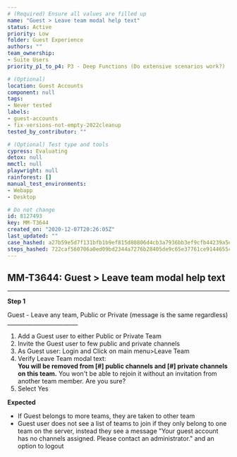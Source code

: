 ```yaml
---
# (Required) Ensure all values are filled up
name: "Guest > Leave team modal help text"
status: Active
priority: Low
folder: Guest Experience
authors: ""
team_ownership:
- Suite Users
priority_p1_to_p4: P3 - Deep Functions (Do extensive scenarios work?)

# (Optional)
location: Guest Accounts
component: null
tags:
- Never tested
labels:
- guest-accounts
- fix-versions-not-empty-2022cleanup
tested_by_contributor: ""

# (Optional) Test type and tools
cypress: Evaluating
detox: null
mmctl: null
playwright: null
rainforest: []
manual_test_environments:
- Webapp
- Desktop

# Do not change
id: 8127493
key: MM-T3644
created_on: "2020-12-07T20:26:05Z"
last_updated: ""
case_hashed: a27b59e5d7f131bfb1b9ef815d80806d4cb3a7936bb3ef9cfb44239a5e03a5bda8bc76d0a6c12f7004429bcbf7e6f22a
steps_hashed: 722caf560706a0ed09bd2344a7276b28405de9c65e37761ce9144655c67f1c40819446939f3ab6b6e63ff4a94a017a6b
---
```


<!-- (Auto-generated) Based on frontmatter's "key" and "name" -->

## MM-T3644: Guest > Leave team modal help text

---

**Step 1**

Guest - Leave any team, Public or Private (message is the same regardless)\
\_\_\_\_\_\_\_\_\_\_\_\_\_\_\_\_\_\_\_\_\_\_\_\_\_

1. Add a Guest user to either Public or Private Team
2. Invite the Guest user to few public and private channels
3. As Guest user: Login and Click on main menu>Leave Team
4. Verify Leave Team modal text:\
   **You will be removed from \[#] public channels and \[#] private channels on this team.** You won't be able to rejoin it without an invitation from another team member. Are you sure?
5. Select Yes

**Expected**

- If Guest belongs to more teams, they are taken to other team
- Guest user does not see a list of teams to join if they only belong to one team on the server, instead they see a message "Your guest account has no channels assigned. Please contact an administrator." and an option to logout
